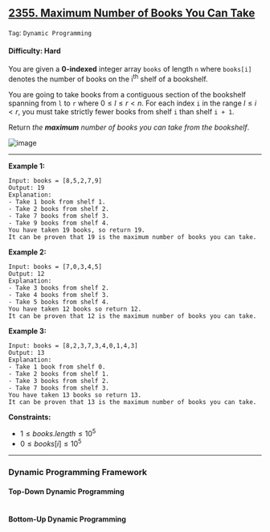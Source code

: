 ## [2355. Maximum Number of Books You Can Take](https://leetcode.com/problems/maximum-number-of-books-you-can-take)

```Tag```: ```Dynamic Programming```

#### Difficulty: Hard

You are given a __0-indexed__ integer array ```books``` of length ```n``` where ```books[i]``` denotes the number of books on the i<sup>th</sup> shelf of a bookshelf.

You are going to take books from a contiguous section of the bookshelf spanning from ```l``` to ```r``` where $0 \le l \le r \lt n$. For each index ```i``` in the range $l \le i \lt r$, you must take strictly fewer books from shelf ```i``` than shelf ```i + 1```.

Return _the __maximum__ number of books you can take from the bookshelf_.

![image](https://github.com/quananhle/Python/assets/35042430/1b8479ac-7f2d-4845-b58e-87e2e61fe7ff)

---

__Example 1:__
```
Input: books = [8,5,2,7,9]
Output: 19
Explanation:
- Take 1 book from shelf 1.
- Take 2 books from shelf 2.
- Take 7 books from shelf 3.
- Take 9 books from shelf 4.
You have taken 19 books, so return 19.
It can be proven that 19 is the maximum number of books you can take.
```

__Example 2:__
```
Input: books = [7,0,3,4,5]
Output: 12
Explanation:
- Take 3 books from shelf 2.
- Take 4 books from shelf 3.
- Take 5 books from shelf 4.
You have taken 12 books so return 12.
It can be proven that 12 is the maximum number of books you can take.
```

__Example 3:__
```
Input: books = [8,2,3,7,3,4,0,1,4,3]
Output: 13
Explanation:
- Take 1 book from shelf 0.
- Take 2 books from shelf 1.
- Take 3 books from shelf 2.
- Take 7 books from shelf 3.
You have taken 13 books so return 13.
It can be proven that 13 is the maximum number of books you can take.
```

__Constraints:__

- $1 \le books.length \le 10^5$
- $0 \le books[i] \le 10^5$

---

### Dynamic Programming Framework

#### Top-Down Dynamic Programming

```Python

```

#### Bottom-Up Dynamic Programming

```Python

```
